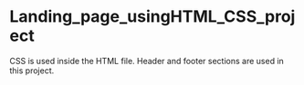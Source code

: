 # Landing_page_usingHTML_CSS_project
CSS is used inside the HTML file.
Header and footer sections are used in this project.
